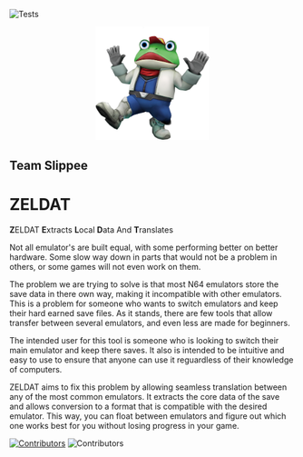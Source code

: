 ![Tests](https://github.com/Sanmeet-EWU/cscd-350-project-team-slippee/actions/workflows/tests.yml/badge.svg)

<p align="center">
  <img src="1200px-SF643D_Slippy.webp" alt="logo" width="200" />
</p>

## Team Slippee
# ZELDAT
**Z**ELDAT **E**xtracts **L**ocal **D**ata And **T**ranslates


Not all emulator's are built equal, with some performing better on better hardware. Some slow way down in parts that would not be a problem in others, or some games will not even work on them.  

The problem we are trying to solve is that most N64 emulators store the save data in there own way, making it incompatible with other emulators. This is a problem for someone who wants to switch emulators and keep their hard earned save files. As it stands, there are few tools that allow transfer between several emulators, and even less are made for beginners.   

The intended user for this tool is someone who is looking to switch their main emulator and keep there saves. It also is intended to be intuitive and easy to use to ensure that anyone can use it reguardless of their knowledge of computers.  

ZELDAT aims to fix this problem by allowing seamless translation between any of the most common emulators. It extracts the core data of the save and allows conversion to a format that is compatible with the desired emulator. This way, you can float between emulators and figure out which one works best for you without losing progress in your game.

[![Contributors](https://img.shields.io/github/contributors/Sanmeet-EWU/cscd-350-project-team-slippee)](https://github.com/Sanmeet-EWU/cscd-350-project-team-slippee/graphs/contributors)
![Contributors](https://img.shields.io/github/contributors/Sanmeet-EWU/cscd-350-project-team-slippee)
